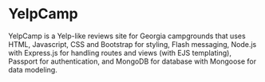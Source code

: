 # YelpCamp

YelpCamp is a Yelp-like reviews site for Georgia campgrounds that uses HTML, Javascript, CSS and Bootstrap for styling, Flash messaging, Node.js with Express.js for handling routes and views (with EJS templating), Passport for authentication, and MongoDB for database with Mongoose for data modeling.
